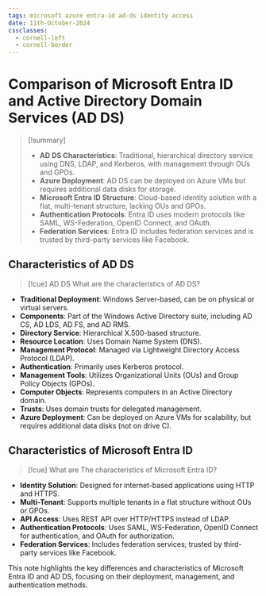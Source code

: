 ```yaml
---
tags: microsoft azure entra-id ad-ds identity access
date: 11th-October-2024
cssclasses:
  - cornell-left
  - cornell-border
---
```


# Comparison of Microsoft Entra ID and Active Directory Domain Services (AD DS)
>[!summary] 
>- **AD DS Characteristics**: Traditional, hierarchical directory service using DNS, LDAP, and Kerberos, with management through OUs and GPOs.
>- **Azure Deployment**: AD DS can be deployed on Azure VMs but requires additional data disks for storage.
>- **Microsoft Entra ID Structure**: Cloud-based identity solution with a flat, multi-tenant structure, lacking OUs and GPOs.
>- **Authentication Protocols**: Entra ID uses modern protocols like SAML, WS-Federation, OpenID Connect, and OAuth.
>- **Federation Services**: Entra ID includes federation services and is trusted by third-party services like Facebook. 
## Characteristics of AD DS

>[!cue] AD DS
>What are the characteristics of AD DS?
- **Traditional Deployment**: Windows Server-based, can be on physical or virtual servers.
- **Components**: Part of the Windows Active Directory suite, including AD CS, AD LDS, AD FS, and AD RMS.
- **Directory Service**: Hierarchical X.500-based structure.
- **Resource Location**: Uses Domain Name System (DNS).
- **Management Protocol**: Managed via Lightweight Directory Access Protocol (LDAP).
- **Authentication**: Primarily uses Kerberos protocol.
- **Management Tools**: Utilizes Organizational Units (OUs) and Group Policy Objects (GPOs).
- **Computer Objects**: Represents computers in an Active Directory domain.
- **Trusts**: Uses domain trusts for delegated management.
- **Azure Deployment**: Can be deployed on Azure VMs for scalability, but requires additional data disks (not on drive C).



## Characteristics of Microsoft Entra ID
>[!cue] What are
>The characteristics of Microsoft Entra ID?
- **Identity Solution**: Designed for internet-based applications using HTTP and HTTPS.
- **Multi-Tenant**: Supports multiple tenants in a flat structure without OUs or GPOs.
- **API Access**: Uses REST API over HTTP/HTTPS instead of LDAP.
- **Authentication Protocols**: Uses SAML, WS-Federation, OpenID Connect for authentication, and OAuth for authorization.
- **Federation Services**: Includes federation services; trusted by third-party services like Facebook.

This note highlights the key differences and characteristics of Microsoft Entra ID and AD DS, focusing on their deployment, management, and authentication methods.
